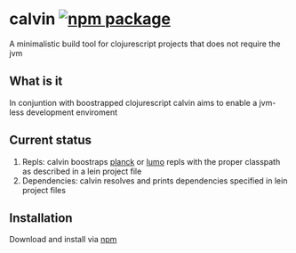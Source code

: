 # calvin [![npm package](https://nodei.co/npm/calvin-cljs.png?downloads=true&downloadRank=true&stars=true)](https://nodei.co/npm/calvin-cljs/)

A minimalistic build tool for clojurescript projects that does not require the jvm

## What is it
In conjuntion with boostrapped clojurescript calvin aims to enable a jvm-less development enviroment

## Current status
1. Repls: calvin boostraps [planck](https://github.com/mfikes/planck) or [lumo](https://github.com/anmonteiro/lumo) repls
with the proper classpath as described in a lein project file
2. Dependencies: calvin resolves and prints dependencies specified in lein project files


## Installation
 
Download and install via [npm](https://www.npmjs.com/package/calvin-cljs)




